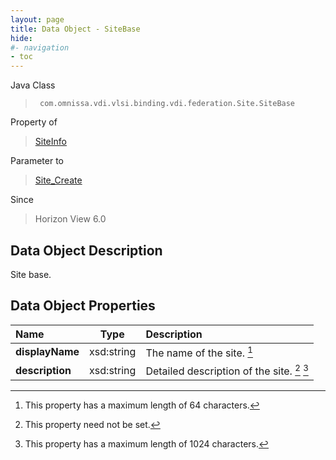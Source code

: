 ```yaml
---
layout: page
title: Data Object - SiteBase
hide:
#- navigation
- toc
---
```






Java Class
> ` com.omnissa.vdi.vlsi.binding.vdi.federation.Site.SiteBase`

Property of
> [SiteInfo](vdi.federation.Site.SiteInfo.md#field_detail)

Parameter to
> [Site_Create](vdi.federation.Site.md#create)

Since
> Horizon View 6.0


## Data Object Description

Site base.

## Data Object Properties

 Name | Type | Description
:---|:---:|:---
**displayName**|  xsd:string|  The name of the site. [^128]
**description**|  xsd:string|  Detailed description of the site. [^1] [^13]


 


[^1]: This property need not be set.
[^13]: This property has a maximum length of 1024 characters.
[^128]: This property has a maximum length of 64 characters.